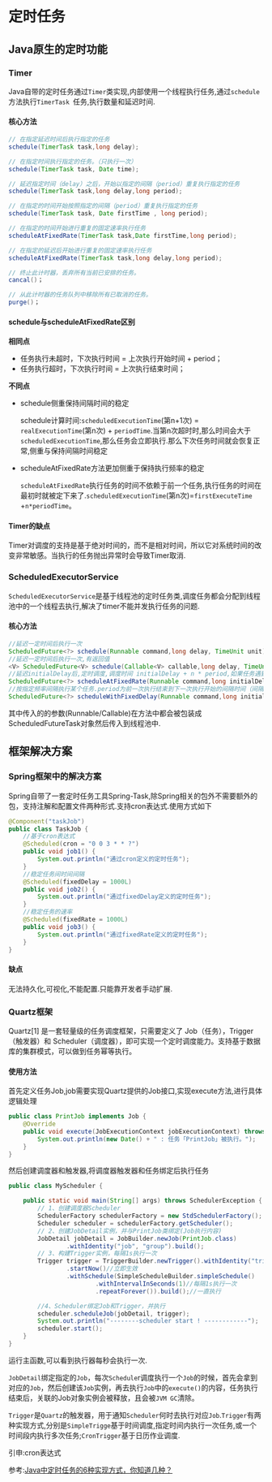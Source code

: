 # 定时任务

## Java原生的定时功能

### Timer

Java自带的定时任务通过`Timer`类实现,内部使用一个线程执行任务,通过`schedule`方法执行`TimerTask `任务,执行数量和延迟时间.

#### 核心方法

```java
// 在指定延迟时间后执行指定的任务
schedule(TimerTask task,long delay);

// 在指定时间执行指定的任务。（只执行一次）
schedule(TimerTask task, Date time);

// 延迟指定时间（delay）之后，开始以指定的间隔（period）重复执行指定的任务
schedule(TimerTask task,long delay,long period);

// 在指定的时间开始按照指定的间隔（period）重复执行指定的任务
schedule(TimerTask task, Date firstTime , long period);

// 在指定的时间开始进行重复的固定速率执行任务
scheduleAtFixedRate(TimerTask task,Date firstTime,long period);

// 在指定的延迟后开始进行重复的固定速率执行任务
scheduleAtFixedRate(TimerTask task,long delay,long period);

// 终止此计时器，丢弃所有当前已安排的任务。
cancal()；

// 从此计时器的任务队列中移除所有已取消的任务。
purge()；
```

#### schedule与scheduleAtFixedRate区别

**相同点**

- 任务执行未超时，下次执行时间 = 上次执行开始时间 + period；
- 任务执行超时，下次执行时间 = 上次执行结束时间；

**不同点**

- schedule侧重保持间隔时间的稳定

  schedule计算时间:`scheduledExecutionTime`(第n+1次) = `realExecutionTime`(第n次) + `periodTime`.当第n次超时时,那么时间会大于`scheduledExecutionTime`,那么任务会立即执行.那么下次任务时间就会恢复正常,侧重与保持间隔时间稳定

- scheduleAtFixedRate方法更加侧重于保持执行频率的稳定

  `scheduleAtFixedRate`执行任务的时间不依赖于前一个任务,执行任务的时间在最初时就被定下来了.`scheduledExecutionTime`(第n次)=`firstExecuteTime` +`n*periodTime`。

#### Timer的缺点

Timer对调度的支持是基于绝对时间的，而不是相对时间，所以它对系统时间的改变非常敏感。当执行的任务抛出异常时会导致Timer取消.

### ScheduledExecutorService

`ScheduledExecutorService`是基于线程池的定时任务类,调度任务都会分配到线程池中的一个线程去执行,解决了timer不能并发执行任务的问题.

#### 核心方法

```java
//延迟一定时间后执行一次
ScheduledFuture<?> schedule(Runnable command,long delay, TimeUnit unit);
//延迟一定时间后执行一次,有返回值
<V> ScheduledFuture<V> schedule(Callable<V> callable,long delay, TimeUnit unit);
//延迟initialDelay后,定时调度,调度时间 initialDelay + n * period,如果任务遇到异常时,会影响到后续任务,period为两次任务间的间隔,如果任务超时(大于period)时会立即执行下一次任务
ScheduledFuture<?> scheduleAtFixedRate(Runnable command,long initialDelay,long period,TimeUnitunit);
//按指定频率间隔执行某个任务.period为前一次执行结束到下一次执行开始的间隔时间（间隔执行延迟时间）
ScheduledFuture<?> scheduleWithFixedDelay(Runnable command,long initialDelay,long delay,TimeUnitunit);
```

其中传入的的参数(Runnable/Callable)在方法中都会被包装成ScheduledFutureTask对象然后传入到线程池中.

## 框架解决方案

### Spring框架中的解决方案

Spring自带了一套定时任务工具Spring-Task,除Spring相关的包外不需要额外的包，支持注解和配置文件两种形式.支持cron表达式.使用方式如下

```java
@Component("taskJob")
public class TaskJob {
	//基于cron表达式
    @Scheduled(cron = "0 0 3 * * ?")
    public void job1() {
        System.out.println("通过cron定义的定时任务");
    }
	//稳定任务间时间间隔
    @Scheduled(fixedDelay = 1000L)
    public void job2() {
        System.out.println("通过fixedDelay定义的定时任务");
    }
	//稳定任务的速率
    @Scheduled(fixedRate = 1000L)
    public void job3() {
        System.out.println("通过fixedRate定义的定时任务");
    }
}
```

#### 缺点

无法持久化,可视化,不能配置.只能靠开发者手动扩展.

### Quartz框架

Quartz[1] 是一套轻量级的任务调度框架，只需要定义了 Job（任务），Trigger（触发器）和 Scheduler（调度器），即可实现一个定时调度能力。支持基于数据库的集群模式，可以做到任务幂等执行。

#### 使用方法

首先定义任务Job,job需要实现Quartz提供的Job接口,实现execute方法,进行具体逻辑处理

```java
public class PrintJob implements Job {
    @Override
    public void execute(JobExecutionContext jobExecutionContext) throws JobExecutionException {
        System.out.println(new Date() + " : 任务「PrintJob」被执行。");
    }
}
```

然后创建调度器和触发器,将调度器触发器和任务绑定后执行任务

```java
public class MyScheduler {

    public static void main(String[] args) throws SchedulerException {
        // 1、创建调度器Scheduler
        SchedulerFactory schedulerFactory = new StdSchedulerFactory();
        Scheduler scheduler = schedulerFactory.getScheduler();
        // 2、创建JobDetail实例，并与PrintJob类绑定(Job执行内容)
        JobDetail jobDetail = JobBuilder.newJob(PrintJob.class)
                .withIdentity("job", "group").build();
        // 3、构建Trigger实例，每隔1s执行一次
        Trigger trigger = TriggerBuilder.newTrigger().withIdentity("trigger", "triggerGroup")
                .startNow()//立即生效
                .withSchedule(SimpleScheduleBuilder.simpleSchedule()
                        .withIntervalInSeconds(1)//每隔1s执行一次
                        .repeatForever()).build();//一直执行

        //4、Scheduler绑定Job和Trigger，并执行
        scheduler.scheduleJob(jobDetail, trigger);
        System.out.println("--------scheduler start ! ------------");
        scheduler.start();
    }
}
```

运行主函数,可以看到执行器每秒会执行一次.

`JobDetail`绑定指定的`Job`，每次`Schedule`r调度执行一个`Job`的时候，首先会拿到对应的`Job`，然后创建该`Job`实例，再去执行`Job`中的`execute()`的内容，任务执行结束后，关联的Job对象实例会被释放，且会被`JVM GC`清除。

`Trigger`是`Quartz`的触发器，用于通知`Scheduler`何时去执行对应`Job`.`Trigger`有两种实现方式,分别是`SimpleTrigge`基于时间调度,指定时间内执行一次任务,或一个时间段内执行多次任务;`CronTrigger`基于日历作业调度.

引申:cron表达式







参考:[Java中定时任务的6种实现方式，你知道几种？](https://segmentfault.com/a/1190000040458150)